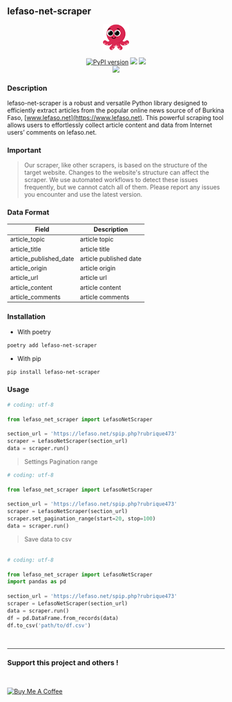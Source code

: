 ## lefaso-net-scraper

<div align="center">
  <p>
    <a href="https://pypi.org/project/lefaso-net-scraper/"><img src="https://raw.githubusercontent.com/abdoulfataoh/lefaso-net-scraper/master/docs/icon.png" style="width:60px;height:60px;"></a>
  </p>
</div>

<div align="center">
  <p>
    <a href="https://badge.fury.io/py/lefaso-net-scraper"><img src="https://badge.fury.io/py/lefaso-net-scraper.svg" alt="PyPI version"></a>
    <a href="https://pepy.tech/project/lefaso-net-scraper"><img src="https://static.pepy.tech/badge/lefaso-net-scraper"></a>
    <a href="https://github.com/abdoulfataoh/lefaso-net-scraper"><img src="https://github.com/abdoulfataoh/lefaso-net-scraper/actions/workflows/test-action.yaml/badge.svg"></a> <br>
    <a href="https://github.com/abdoulfataoh/lefaso-net-scraper"><img src="https://github.com/abdoulfataoh/lefaso-net-scraper/actions/workflows/publish-action.yaml/badge.svg"></a>
  </p>
</div>

### Description
lefaso-net-scraper is a robust and versatile Python library designed to efficiently extract articles from the popular online news source of of Burkina Faso, [www.lefaso.net](https://www.lefaso.net). This powerful scraping tool allows users to effortlessly collect article content and data from Internet users’ comments on lefaso.net.

### Important
  > Our scraper, like other scrapers, is based on the structure of the target website. Changes to the website's structure can affect the scraper. We use automated workflows to detect these issues frequently, but we cannot catch all of them. Please report any issues you encounter and use the latest version.

### Data Format

<div align="center">

| Field                  | Description            |
|------------------------|------------------------|
| article_topic          | article topic          |
| article_title          | article title          |
| article_published_date | article published date |
| article_origin         | article origin         |
| article_url            | article url            |
| article_content        | article content        |
| article_comments       | article comments       |

</div>

### Installation

- With poetry

```bash
poetry add lefaso-net-scraper
```

- With pip

```bash
pip install lefaso-net-scraper
```

### Usage

  
```python
# coding: utf-8

from lefaso_net_scraper import LefasoNetScraper

section_url = 'https://lefaso.net/spip.php?rubrique473'
scraper = LefasoNetScraper(section_url)
data = scraper.run()
```

> Settings Pagination range

```python
# coding: utf-8

from lefaso_net_scraper import LefasoNetScraper

section_url = 'https://lefaso.net/spip.php?rubrique473'
scraper = LefasoNetScraper(section_url)
scraper.set_pagination_range(start=20, stop=100)
data = scraper.run()
```

> Save data to csv

```python

# coding: utf-8

from lefaso_net_scraper import LefasoNetScraper
import pandas as pd

section_url = 'https://lefaso.net/spip.php?rubrique473'
scraper = LefasoNetScraper(section_url)
data = scraper.run()
df = pd.DataFrame.from_records(data)
df.to_csv('path/to/df.csv')
```
<br>

<hr>

### Support this project and others !

<br>

<a href="https://www.buymeacoffee.com/abdoulfataoh" target="_blank"><img src="https://cdn.buymeacoffee.com/buttons/v2/default-yellow.png" alt="Buy Me A Coffee" style="height: 60px !important;width: 217px !important;" ></a>
